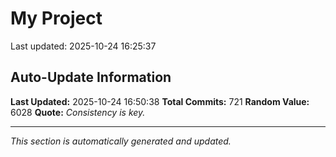 # My Project


Last updated: 2025-10-24 16:25:37
























































































































































































































































































































































































































































































































































































































































































































































































































































































































































































































































































































































## Auto-Update Information

**Last Updated:** 2025-10-24 16:50:38
**Total Commits:** 721
**Random Value:** 6028
**Quote:** _Consistency is key._

---
_This section is automatically generated and updated._